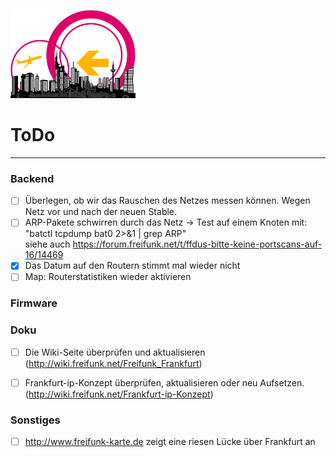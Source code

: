 ![Logo](https://raw.githubusercontent.com/oszilloskop/DiesUndDas/master/images/logo-ffm.png)  

# ToDo

---

### Backend

- [ ] Überlegen, ob wir das Rauschen des Netzes messen können. Wegen Netz vor und nach der neuen Stable.
- [ ] ARP-Pakete schwirren durch das Netz -> Test auf einem Knoten mit: "batctl tcpdump bat0 2>&1 | grep ARP"  
siehe auch https://forum.freifunk.net/t/ffdus-bitte-keine-portscans-auf-16/14469
- [x] Das Datum auf den Routern stimmt mal wieder nicht
- [ ] Map: Routerstatistiken wieder aktivieren

### Firmware 

### Doku

- [ ] Die Wiki-Seite überprüfen und aktualisieren (http://wiki.freifunk.net/Freifunk_Frankfurt)  
- [ ] Frankfurt-ip-Konzept überprüfen, aktualisieren oder neu Aufsetzen. (http://wiki.freifunk.net/Frankfurt-ip-Konzept)



### Sonstiges

- [ ] http://www.freifunk-karte.de zeigt eine riesen Lücke über Frankfurt an

